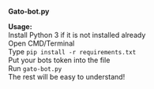 **Gato-bot.py**

**Usage:** <br />
Install Python 3 if it is not installed already <br />
Open CMD/Terminal <br />
Type `pip install -r requirements.txt` <br />
Put your bots token into the file <br />
Run `gato-bot.py` <br />
The rest will be easy to understand!

